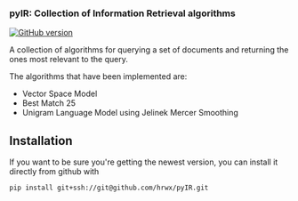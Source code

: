 ### pyIR: Collection of Information Retrieval algorithms
[![GitHub version](https://badge.fury.io/gh/hrwx%2FpyIR.svg)](https://badge.fury.io/gh/hrwx%2FpyIR)

A collection of algorithms for querying a set of documents and returning the ones most relevant to the query.

The algorithms that have been implemented are:
- Vector Space Model
- Best Match 25
- Unigram Language Model using Jelinek Mercer Smoothing

## Installation
If you want to be sure you're getting the newest version, you can install it directly from github with
```bash
pip install git+ssh://git@github.com/hrwx/pyIR.git
```
